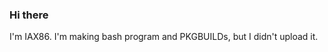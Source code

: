 ### Hi there

<!--
**IAX86/IAX86** is a ✨ _special_ ✨ repository because its `README.md` (this file) appears on your GitHub profile.
-->
I'm IAX86.
I'm making bash program and PKGBUILDs, but I didn't upload it.
